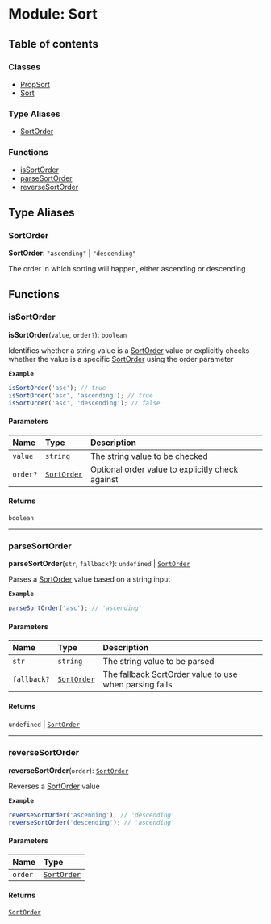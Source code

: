 # Module: Sort

## Table of contents

### Classes

- [PropSort](../classes/Sort.PropSort.md)
- [Sort](../classes/Sort.Sort.md)

### Type Aliases

- [SortOrder](Sort.md#sortorder)

### Functions

- [isSortOrder](Sort.md#issortorder)
- [parseSortOrder](Sort.md#parsesortorder)
- [reverseSortOrder](Sort.md#reversesortorder)

## Type Aliases

### SortOrder

**SortOrder**: `"ascending"` \| `"descending"`

The order in which sorting will happen, either ascending or descending

## Functions

### isSortOrder

**isSortOrder**(`value`, `order?`): `boolean`

Identifies whether a string value is a [SortOrder](Sort.md#sortorder) value or explicitly checks whether
the value is a specific [SortOrder](Sort.md#sortorder) using the order parameter

**`Example`**

```typescript
isSortOrder('asc'); // true
isSortOrder('asc', 'ascending'); // true
isSortOrder('asc', 'descending'); // false
```

#### Parameters

| Name     | Type                             | Description                                      |
| :------- | :------------------------------- | :----------------------------------------------- |
| `value`  | `string`                         | The string value to be checked                   |
| `order?` | [`SortOrder`](Sort.md#sortorder) | Optional order value to explicitly check against |

#### Returns

`boolean`

---

### parseSortOrder

**parseSortOrder**(`str`, `fallback?`): `undefined` \| [`SortOrder`](Sort.md#sortorder)

Parses a [SortOrder](Sort.md#sortorder) value based on a string input

**`Example`**

```typescript
parseSortOrder('asc'); // 'ascending'
```

#### Parameters

| Name        | Type                             | Description                                                                 |
| :---------- | :------------------------------- | :-------------------------------------------------------------------------- |
| `str`       | `string`                         | The string value to be parsed                                               |
| `fallback?` | [`SortOrder`](Sort.md#sortorder) | The fallback [SortOrder](Sort.md#sortorder) value to use when parsing fails |

#### Returns

`undefined` \| [`SortOrder`](Sort.md#sortorder)

---

### reverseSortOrder

**reverseSortOrder**(`order`): [`SortOrder`](Sort.md#sortorder)

Reverses a [SortOrder](Sort.md#sortorder) value

**`Example`**

```typescript
reverseSortOrder('ascending'); // 'descending'
reverseSortOrder('descending'); // 'ascending'
```

#### Parameters

| Name    | Type                             |
| :------ | :------------------------------- |
| `order` | [`SortOrder`](Sort.md#sortorder) |

#### Returns

[`SortOrder`](Sort.md#sortorder)
